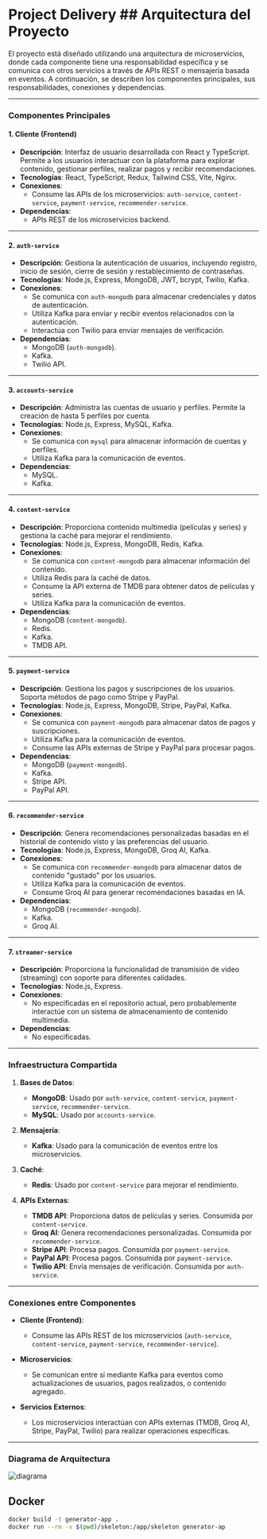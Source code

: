 # Project Delivery ## Arquitectura del Proyecto

El proyecto está diseñado utilizando una arquitectura de microservicios, donde cada componente tiene una responsabilidad específica y se comunica con otros servicios a través de APIs REST o mensajería basada en eventos. A continuación, se describen los componentes principales, sus responsabilidades, conexiones y dependencias.

---

### **Componentes Principales**

#### 1. **Cliente (Frontend)**
- **Descripción**: Interfaz de usuario desarrollada con React y TypeScript. Permite a los usuarios interactuar con la plataforma para explorar contenido, gestionar perfiles, realizar pagos y recibir recomendaciones.
- **Tecnologías**: React, TypeScript, Redux, Tailwind CSS, Vite, Nginx.
- **Conexiones**:
  - Consume las APIs de los microservicios: `auth-service`, `content-service`, `payment-service`, `recommender-service`.
- **Dependencias**:
  - APIs REST de los microservicios backend.

---

#### 2. **`auth-service`**
- **Descripción**: Gestiona la autenticación de usuarios, incluyendo registro, inicio de sesión, cierre de sesión y restablecimiento de contraseñas.
- **Tecnologías**: Node.js, Express, MongoDB, JWT, bcrypt, Twilio, Kafka.
- **Conexiones**:
  - Se comunica con `auth-mongodb` para almacenar credenciales y datos de autenticación.
  - Utiliza Kafka para enviar y recibir eventos relacionados con la autenticación.
  - Interactúa con Twilio para enviar mensajes de verificación.
- **Dependencias**:
  - MongoDB (`auth-mongodb`).
  - Kafka.
  - Twilio API.

---

#### 3. **`accounts-service`**
- **Descripción**: Administra las cuentas de usuario y perfiles. Permite la creación de hasta 5 perfiles por cuenta.
- **Tecnologías**: Node.js, Express, MySQL, Kafka.
- **Conexiones**:
  - Se comunica con `mysql` para almacenar información de cuentas y perfiles.
  - Utiliza Kafka para la comunicación de eventos.
- **Dependencias**:
  - MySQL.
  - Kafka.

---

#### 4. **`content-service`**
- **Descripción**: Proporciona contenido multimedia (películas y series) y gestiona la caché para mejorar el rendimiento.
- **Tecnologías**: Node.js, Express, MongoDB, Redis, Kafka.
- **Conexiones**:
  - Se comunica con `content-mongodb` para almacenar información del contenido.
  - Utiliza Redis para la caché de datos.
  - Consume la API externa de TMDB para obtener datos de películas y series.
  - Utiliza Kafka para la comunicación de eventos.
- **Dependencias**:
  - MongoDB (`content-mongodb`).
  - Redis.
  - Kafka.
  - TMDB API.

---

#### 5. **`payment-service`**
- **Descripción**: Gestiona los pagos y suscripciones de los usuarios. Soporta métodos de pago como Stripe y PayPal.
- **Tecnologías**: Node.js, Express, MongoDB, Stripe, PayPal, Kafka.
- **Conexiones**:
  - Se comunica con `payment-mongodb` para almacenar datos de pagos y suscripciones.
  - Utiliza Kafka para la comunicación de eventos.
  - Consume las APIs externas de Stripe y PayPal para procesar pagos.
- **Dependencias**:
  - MongoDB (`payment-mongodb`).
  - Kafka.
  - Stripe API.
  - PayPal API.

---

#### 6. **`recommender-service`**
- **Descripción**: Genera recomendaciones personalizadas basadas en el historial de contenido visto y las preferencias del usuario.
- **Tecnologías**: Node.js, Express, MongoDB, Groq AI, Kafka.
- **Conexiones**:
  - Se comunica con `recommender-mongodb` para almacenar datos de contenido "gustado" por los usuarios.
  - Utiliza Kafka para la comunicación de eventos.
  - Consume Groq AI para generar recomendaciones basadas en IA.
- **Dependencias**:
  - MongoDB (`recommender-mongodb`).
  - Kafka.
  - Groq AI.

---

#### 7. **`streamer-service`**
- **Descripción**: Proporciona la funcionalidad de transmisión de video (streaming) con soporte para diferentes calidades.
- **Tecnologías**: Node.js, Express.
- **Conexiones**:
  - No especificadas en el repositorio actual, pero probablemente interactúe con un sistema de almacenamiento de contenido multimedia.
- **Dependencias**:
  - No especificadas.

---

### **Infraestructura Compartida**

1. **Bases de Datos**:
   - **MongoDB**: Usado por `auth-service`, `content-service`, `payment-service`, `recommender-service`.
   - **MySQL**: Usado por `accounts-service`.

2. **Mensajería**:
   - **Kafka**: Usado para la comunicación de eventos entre los microservicios.

3. **Caché**:
   - **Redis**: Usado por `content-service` para mejorar el rendimiento.

4. **APIs Externas**:
   - **TMDB API**: Proporciona datos de películas y series. Consumida por `content-service`.
   - **Groq AI**: Genera recomendaciones personalizadas. Consumida por `recommender-service`.
   - **Stripe API**: Procesa pagos. Consumida por `payment-service`.
   - **PayPal API**: Procesa pagos. Consumida por `payment-service`.
   - **Twilio API**: Envía mensajes de verificación. Consumida por `auth-service`.

---

### **Conexiones entre Componentes**

- **Cliente (Frontend)**:
  - Consume las APIs REST de los microservicios (`auth-service`, `content-service`, `payment-service`, `recommender-service`).

- **Microservicios**:
  - Se comunican entre sí mediante Kafka para eventos como actualizaciones de usuarios, pagos realizados, o contenido agregado.

- **Servicios Externos**:
  - Los microservicios interactúan con APIs externas (TMDB, Groq AI, Stripe, PayPal, Twilio) para realizar operaciones específicas.

---

### **Diagrama de Arquitectura**

![diagrama](https://github.com/user-attachments/assets/329bba45-c3ac-4e66-968a-1bcae7dbc2fe)


## Docker

  ```bash
  docker build -t generator-app .
  docker run --rm -v $(pwd)/skeleton:/app/skeleton generator-ap
